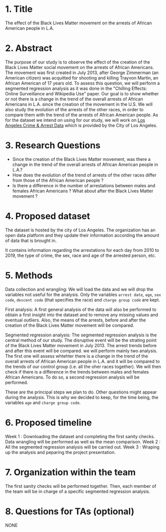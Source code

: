 # 1. Title
The effect of the Black Lives Matter movement on the arrests of African American people in L.A.


# 2. Abstract
The purpose of our study is to observe the effect of the creation of the Black Lives Matter social movement on the arrests of African Americans. The movement was first created in July 2013, after George Zimmerman (an American citizen) was acquitted for shooting and killing Trayvon Martin, an African American of 17 years old.
To assess this question, we will perform a segmented regression analysis as it was done in the "Chilling Effects: Online Surveillance and Wikipedia Use" paper. Our goal is to show whether or not there is a change in the trend of the overall arrests of African Americans in L.A. since the creation of the movement in the U.S. We will also study the evolution of the arrests of the other races, in order to compare them with the trend of the arrests of African American people. 
As for the dataset we intend on using for our study, we will work on [Los Angeles Crime & Arrest Data](https://www.kaggle.com/cityofLA/los-angeles-crime-arrest-data?select=crime-data-from-2010-to-present.csv) which is provided by the City of Los Angeles.

# 3. Research Questions
- Since the creation of the Black Lives Matter movement, was there a change in the trend of the overall arrests of African American people in L.A.?
- How does the evolution of the trend of arrests of the other races differ from those of the African American people ?
- Is there a difference in the number of arrestations between males and females African Americans ? What about after the Black Lives Matter movement ?

# 4. Proposed dataset
The dataset is hosted by the city of Los Angeles. The organization has an open data platform and they update their information according the amount of data that is brought in.

It contains information regarding the arrestations for each day from 2010 to 2019, the type of crime, the sex, race and age of the arrested person, etc. 

# 5. Methods
Data collection and wrangling: We will load the data and we will drop the variables not useful for the analysis. Only the variables `arrest date`, `age`, `sex code`, `descent code` (that specifies the race) and `charge group code` are kept. 

First analysis: A first general analysis of the data will also be performed to obtain a first insight into the dataset and to remove any missing values and eventual outliers. Also, the means of the arrests, before and after the creation of the Black Lives Matter movement will be compared. 

Segmented regression analysis: The segmented regression analysis is the central method of our study. The disruptive event will be the strating point of the Black Lives Matter movement in July 2013. The arrest trends before and after this event will be compared. we will perform mainly two analysis. The first one will assess whtehter there is a change in the trend of the overall arrests of African American people in L.A. and it will be compared to the trends of our control group (i.e. all the oher races together). We will then check if there is a difference in the trends between males and females African Americans. To do so, a second regression analysis will be performed. 

These are the principal steps we plan to do. Other questions might appear during the analysis. This is why we decided to keep, for the time being, the variables `age` and `charge group code`. 

# 6. Proposed timeline
Week 1 : Downloading the dataset and completing the first sanity checks. Data wrangling will be performed as well as the mean comparison. 
Week 2 : All the segmented regression analysis will be carried out.
Week 3 : Wraping up the analysis and peparing the project presentation.

# 7. Organization within the team
The first sanity checks will be performed together. Then, each member of the team will be in charge of a specific segmented regression analysis.

# 8. Questions for TAs (optional)
NONE
